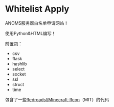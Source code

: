 # Whitelist Apply
ANOMS服务器白名单申请网站！

使用Python&HTML编写！

前置包：
- csv
- flask
- hashlib
- select
- socket
- ssl
- struct
- time

包含了一些[Redroadsl/Minecraft-Rcon](https://github.com/Redroadsl/Minecraft-Rcon)（MIT）的代码
